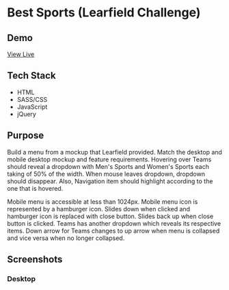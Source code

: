 # Best Sports (Learfield Challenge)

<h2>Demo</h2>
<a href="https://kautif.github.io/learfield_challenge/" target="_blank">View Live</a>

<h2>Tech Stack</h2>
<ul>
    <li>HTML</li>
    <li>SASS/CSS</li>
    <li>JavaScript</li>
    <li>jQuery</li>
</ul>

<h2>Purpose</h2>
<p>Build a menu from a mockup that Learfield provided. Match the desktop and mobile desktop mockup and feature requirements. Hovering over Teams should reveal a dropdown with Men's Sports and Women's Sports each taking of 50% of the width. When mouse leaves dropdown, dropdown should disappear. Also, Navigation item should highlight according to the one that is hovered.</p>
<p>Mobile menu is accessible at less than 1024px. Mobile menu icon is represented by a hamburger icon. Slides down when clicked and hamburger icon is replaced with close button. Slides back up when close button is clicked. Teams has another dropdown which reveals its respective items. Down arrow for Teams changes to up arrow when menu is collapsed and vice versa when no longer collapsed.</p>

<h2>Screenshots</h2>

<h3>Desktop</h3>
